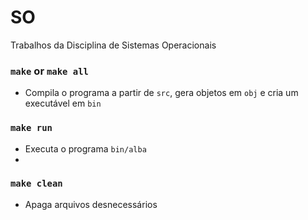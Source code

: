 # SO
Trabalhos da Disciplina de Sistemas Operacionais

### `make` or `make all`

* Compila o programa a partir de `src`, gera objetos em `obj` e cria um executável em `bin`

### `make run`

* Executa o programa `bin/alba`
* 
### `make clean`

* Apaga arquivos desnecessários

